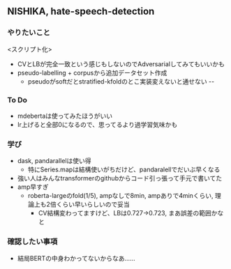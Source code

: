 ## NISHIKA, hate-speech-detection

### やりたいこと
<スクリプト化>
* CVとLBが完全一致という感じもしないのでAdversarialしてみてもいいかも
* pseudo-labelling + corpusから追加データセット作成
    * pseudoがsoftだとstratified-kfoldのとこ実装変えないと通せない --

### To Do
* mdebertaは使ってみたほうがいい
* lr上げると全部0になるので、思ってるより過学習気味かも

### 学び
* dask, pandarallelは使い得
    * 特にSeries.mapは結構使いがちだけど、pandaralellでだいぶ早くなる
* 強い人はみんなtransformerのgithubからコード引っ張って手元で書いてた
* amp早すぎ
    * roberta-largeのfold(1/5), ampなしで8min, ampありで4minくらい, 理論上も2倍くらい早いらしいので妥当
        * CV結構変わってますけど、LBは0.727->0.723, まあ誤差の範囲かなと

### 確認したい事項
* 結局BERTの中身わかってないからなあ......